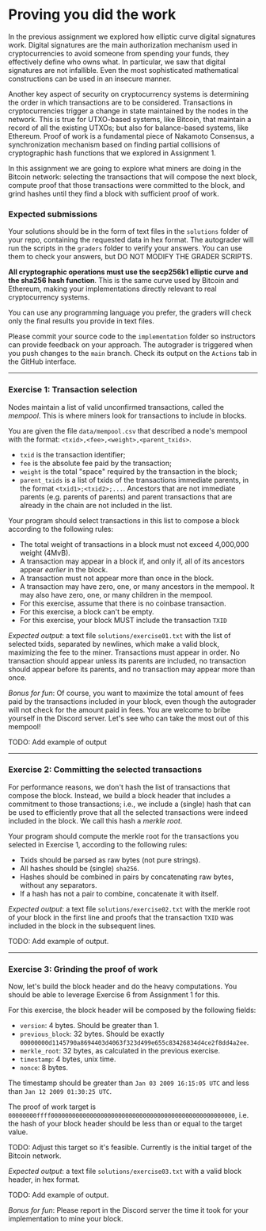 # Proving you did the work

In the previous assignment we explored how elliptic curve digital signatures work.
Digital signatures are the main authorization mechanism used in cryptocurrencies to avoid someone from spending your funds, they effectively define who owns what.
In particular, we saw that digital signatures are not infallible.
Even the most sophisticated mathematical constructions can be used in an insecure manner.

Another key aspect of security on cryptocurrency systems is determining the order in which transactions are to be considered.
Transactions in cryptocurrencies trigger a change in state maintained by the nodes in the network.
This is true for UTXO-based systems, like Bitcoin, that maintain a record of all the existing UTXOs; but also for balance-based systems, like Ethereum.
Proof of work is a fundamental piece of Nakamoto Consensus, a synchronization mechanism based on finding partial collisions of cryptographic hash functions that we explored in Assignment 1.

In this assignment we are going to explore what miners are doing in the Bitcoin network: selecting the transactions that will compose the next block, compute proof that those transactions were committed to the block, and grind hashes until they find a block with sufficient proof of work.

### Expected submissions

Your solutions should be in the form of text files in the `solutions` folder of your repo, containing the requested data in hex format.
The autograder will run the scripts in the `graders` folder to verify your answers.
You can use them to check your answers, but DO NOT MODIFY THE GRADER SCRIPTS.

**All cryptographic operations must use the secp256k1 elliptic curve and the sha256 hash function**.
This is the same curve used by Bitcoin and Ethereum, making your implementations directly relevant to real cryptocurrency systems.

You can use any programming language you prefer, the graders will check only the final results you provide in text files.

Please commit your source code to the `implementation` folder so instructors can provide feedback on your approach.
The autograder is triggered when you push changes to the `main` branch.
Check its output on the `Actions` tab in the GitHub interface.

---

### Exercise 1: Transaction selection

Nodes maintain a list of valid unconfirmed transactions, called the *mempool*.
This is where miners look for transactions to include in blocks.

You are given the file `data/mempool.csv` that described a node's mempool with the format: `<txid>,<fee>,<weight>,<parent_txids>`.

- `txid` is the transaction identifier;
- `fee` is the absolute fee paid by the transaction;
- `weight` is the total "space" required by the transaction in the block;
- `parent_txids` is a list of txids of the transactions immediate parents, in the format `<txid1>;<txid2>;...`. Ancestors that are not immediate parents (e.g. parents of parents) and parent transactions that are already in the chain are not included in the list.

Your program should select transactions in this list to compose a block according to the following rules:

- The total weight of transactions in a block must not exceed 4,000,000 weight (4MvB).
- A transaction may appear in a block if, and only if, all of its ancestors appear *earlier* in the block.
- A transaction must not appear more than once in the block.
- A transaction may have zero, one, or many ancestors in the mempool. It may also have zero, one, or many children in the mempool.
- For this exercise, assume that there is no coinbase transaction.
- For this exercise, a block can't be empty.
- For this exercise, your block MUST include the transaction `TXID`

*Expected output*: a text file `solutions/exercise01.txt` with the list of selected txids, separated by newlines, which make a valid block, maximizing the fee to the miner.
Transactions must appear in order.
No transaction should appear unless its parents are included, no transaction should appear before its parents, and no transaction may appear more than once.

*Bonus for fun*:
Of course, you want to maximize the total amount of fees paid by the transactions included in your block, even though the autograder will not check for the amount paid in fees.
You are welcome to bribe yourself in the Discord server.
Let's see who can take the most out of this mempool!

TODO: Add example of output

---

### Exercise 2: Committing the selected transactions

For performance reasons, we don't hash the list of transactions that compose the block.
Instead, we build a block header that includes a commitment to those transactions; i.e., we include a (single) hash that can be used to efficiently prove that all the selected transactions were indeed included in the block.
We call this hash a *merkle root*.

Your program should compute the merkle root for the transactions you selected in Exercise 1, according to the following rules:

- Txids should be parsed as raw bytes (not pure strings).
- All hashes should be (single) `sha256`.
- Hashes should be combined in pairs by concatenating raw bytes, without any separators.
- If a hash has not a pair to combine, concatenate it with itself.

*Expected output*: a text file `solutions/exercise02.txt` with the merkle root of your block in the first line and proofs that the transaction `TXID` was included in the block in the subsequent lines.

TODO: Add example of output.

---

### Exercise 3: Grinding the proof of work

Now, let's build the block header and do the heavy computations.
You should be able to leverage Exercise 6 from Assignment 1 for this.

For this exercise, the block header will be composed by the following fields:

- `version`: 4 bytes. Should be greater than 1.
- `previous_block`: 32 bytes. Should be exactly `00000000d1145790a8694403d4063f323d499e655c83426834d4ce2f8dd4a2ee`.
- `merkle_root`: 32 bytes, as calculated in the previous exercise.
- `timestamp`: 4 bytes, unix time.
- `nonce`: 8 bytes.

The timestamp should be greater than `Jan 03 2009 16:15:05 UTC` and less than `Jan 12 2009 01:30:25 UTC`.

The proof of work target is `00000000ffff0000000000000000000000000000000000000000000000000000`, i.e. the hash of your block header should be less than or equal to the target value.

TODO: Adjust this target so it's feasible. Currently is the initial target of the Bitcoin network.

*Expected output*: a text file `solutions/exercise03.txt` with a valid block header, in hex format.

TODO: Add example of output.

*Bonus for fun*: Please report in the Discord server the time it took for your implementation to mine your block.
